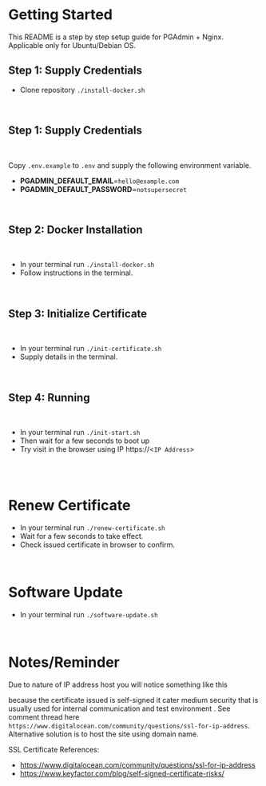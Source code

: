 

# Getting Started
This README is a step by step setup guide for PGAdmin + Nginx. Applicable only for Ubuntu/Debian OS.

## Step 1: Supply Credentials
* Clone repository `./install-docker.sh`

<br/>

## Step 1: Supply Credentials
<br/>

Copy `.env.example` to `.env` and supply the following environment variable.

* **PGADMIN_DEFAULT_EMAIL**=`hello@example.com`
* **PGADMIN_DEFAULT_PASSWORD**=`notsupersecret`

<br/>

## Step 2: Docker Installation
<br/>

* In your terminal run `./install-docker.sh`
* Follow instructions in the terminal.
<br/>

## Step 3: Initialize Certificate
<br/>

* In your terminal run `./init-certificate.sh`
* Supply details in the terminal.
<br/>

## Step 4: Running
<br/>

* In your terminal run `./init-start.sh`
* Then wait for a few seconds to boot up
* Try visit in the browser using IP https://<`IP Address`>

<br/>
<br/>

# Renew Certificate

* In your terminal run `./renew-certificate.sh`
* Wait for a few seconds to take effect.
* Check issued certificate in browser to confirm.

<br/>

# Software Update

* In your terminal run `./software-update.sh`

<br/>

# Notes/Reminder

Due to nature of IP address host you will notice something like this

because the certificate issued is self-signed it cater medium security that is usually used for internal communication and test environment . See comment thread here `https://www.digitalocean.com/community/questions/ssl-for-ip-address`. Alternative solution is to host the site using domain name.
<br />

SSL Certificate References:
* https://www.digitalocean.com/community/questions/ssl-for-ip-address
* https://www.keyfactor.com/blog/self-signed-certificate-risks/

